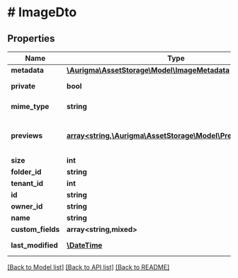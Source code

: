 # # ImageDto

## Properties

Name | Type | Description | Notes
------------ | ------------- | ------------- | -------------
**metadata** | [**\Aurigma\AssetStorage\Model\ImageMetadata**](ImageMetadata.md) |  | [optional]
**private** | **bool** | Image &#39;private&#39; tag  indicates whether image is private | [optional]
**mime_type** | **string** | Image file associated media format type | [optional]
**previews** | [**array<string,\Aurigma\AssetStorage\Model\PreviewMetadata>**](PreviewMetadata.md) | Preview dictionary  Key: \&quot;previewMetadata.namespace-previewMetadata.name\&quot;  Value: \&quot;previewMetadata\&quot; | [optional]
**size** | **int** | Entity file size | [optional]
**folder_id** | **string** | Parent folder id | [optional]
**tenant_id** | **int** | Entity tenant identifier | [optional]
**id** | **string** | Entity unique identifier | [optional]
**owner_id** | **string** | Entity owner identifier | [optional]
**name** | **string** | Entity name | [optional]
**custom_fields** | **array<string,mixed>** | Entity custom attributes | [optional]
**last_modified** | [**\DateTime**](\DateTime.md) | Last entity modification date and time | [optional]

[[Back to Model list]](../../README.md#models) [[Back to API list]](../../README.md#endpoints) [[Back to README]](../../README.md)
